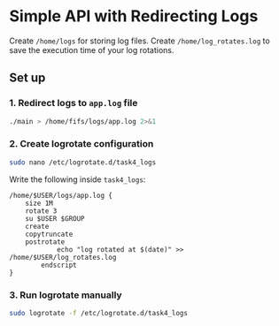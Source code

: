# Simple API with Redirecting Logs

Create `/home/logs` for storing log files. Create `/home/log_rotates.log` to save the execution time of your log rotations.

## Set up

### 1. Redirect logs to `app.log` file
```bash
./main > /home/fifs/logs/app.log 2>&1
```
### 2. Create logrotate configuration
```bash
sudo nano /etc/logrotate.d/task4_logs
```
Write the following inside `task4_logs`:
````
/home/$USER/logs/app.log {
 	size 1M
	rotate 3
	su $USER $GROUP
	create
	copytruncate
	postrotate
        	echo "log rotated at $(date)" >> /home/$USER/log_rotates.log
    	endscript
}
````
### 3. Run logrotate manually
```bash
sudo logrotate -f /etc/logrotate.d/task4_logs
```
